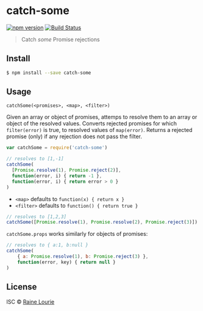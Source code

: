 # catch-some
[![npm version](https://img.shields.io/npm/v/catch-some.svg)](https://npmjs.org/package/catch-some)
[![Build Status](https://travis-ci.org/metaraine/catch-some.svg?branch=master)](https://travis-ci.org/metaraine/catch-some)

> Catch *some* Promise rejections


## Install

```sh
$ npm install --save catch-some
```


## Usage

`catchSome(<promises>, <map>, <filter>)`

Given an array or object of promises, attemps to resolve them to an array or object of the resolved values. Converts rejected promises for which `filter(error)` is true, to resolved values of `map(error)`. Returns a rejected promise (only) if any rejection does not pass the filter.

```js
var catchSome = require('catch-some')

// resolves to [1,-1]
catchSome(
  [Promise.resolve(1), Promise.reject(2)],
  function(error, i) { return -1 },
  function(error, i) { return error > 0 }
)
```

- `<map>` defaults to `function(x) { return x }`
- `<filter>` defaults to `function() { return true }`

```js
// resolves to [1,2,3]
catchSome([Promise.resolve(1), Promise.resolve(2), Promise.reject(3)])
```

`catchSome.props` works similarly for objects of promises:

```js
// resolves to { a:1, b:null }
catchSome(
	{ a: Promise.resolve(1), b: Promise.reject(3) },
	function(error, key) { return null }
)
```


## License

ISC © [Raine Lourie](https://github.com/metaraine)
